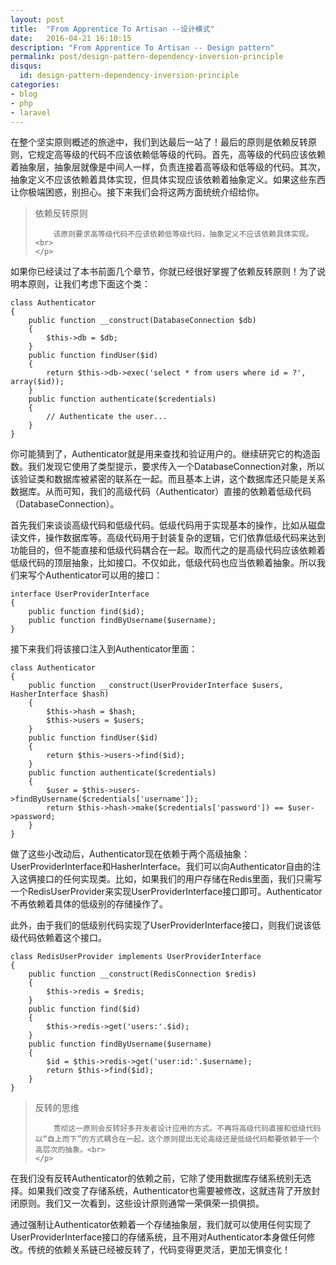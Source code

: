 ```yaml
---
layout: post
title:  "From Apprentice To Artisan --设计模式"
date:   2016-04-21 16:10:15
description: "From Apprentice To Artisan -- Design pattern"
permalink: post/design-pattern-dependency-inversion-principle 
disqus:
  id: design-pattern-dependency-inversion-principle 
categories:
- blog
- php
- laravel
---
```


在整个坚实原则概述的旅途中，我们到达最后一站了！最后的原则是依赖反转原则，它规定高等级的代码不应该依赖低等级的代码。首先，高等级的代码应该依赖着抽象层，抽象层就像是中间人一样，负责连接着高等级和低等级的代码。其次，抽象定义不应该依赖着具体实现，但具体实现应该依赖着抽象定义。如果这些东西让你极端困惑，别担心。接下来我们会将这两方面统统介绍给你。<br>

<blockquote>
	<p>
		依赖反转原则<br>

		该原则要求高等级代码不应该依赖低等级代码，抽象定义不应该依赖具体实现。<br>
	</p>
</blockquote>

如果你已经读过了本书前面几个章节，你就已经很好掌握了依赖反转原则！为了说明本原则，让我们考虑下面这个类：<br>

```
class Authenticator 
{
    public function __construct(DatabaseConnection $db)
    {
        $this->db = $db;
    }
    public function findUser($id)
    {
        return $this->db->exec('select * from users where id = ?', array($id));
    }
    public function authenticate($credentials)
    {
        // Authenticate the user...
    }
}
```

你可能猜到了，Authenticator就是用来查找和验证用户的。继续研究它的构造函数。我们发现它使用了类型提示，要求传入一个DatabaseConnection对象，所以该验证类和数据库被紧密的联系在一起。而且基本上讲，这个数据库还只能是关系数据库。从而可知，我们的高级代码（Authenticator）直接的依赖着低级代码（DatabaseConnection）。<br>

首先我们来谈谈高级代码和低级代码。低级代码用于实现基本的操作，比如从磁盘读文件，操作数据库等。高级代码用于封装复杂的逻辑，它们依靠低级代码来达到功能目的，但不能直接和低级代码耦合在一起。取而代之的是高级代码应该依赖着低级代码的顶层抽象，比如接口。不仅如此，低级代码也应当依赖着抽象。所以我们来写个Authenticator可以用的接口：<br>

```
interface UserProviderInterface 
{
    public function find($id);
    public function findByUsername($username);
}
```

接下来我们将该接口注入到Authenticator里面：<br>

```
class Authenticator 
{
    public function __construct(UserProviderInterface $users, HasherInterface $hash)
    {
        $this->hash = $hash;
        $this->users = $users;
    }
    public function findUser($id)
    {
        return $this->users->find($id);
    }
    public function authenticate($credentials)
    {
        $user = $this->users->findByUsername($credentials['username']);
        return $this->hash->make($credentials['password']) == $user->password;
    }
}
```

做了这些小改动后，Authenticator现在依赖于两个高级抽象：UserProviderInterface和HasherInterface。我们可以向Authenticator自由的注入这俩接口的任何实现类。比如，如果我们的用户存储在Redis里面，我们只需写一个RedisUserProvider来实现UserProviderInterface接口即可。Authenticator不再依赖着具体的低级别的存储操作了。<br>

此外，由于我们的低级别代码实现了UserProviderInterface接口，则我们说该低级代码依赖着这个接口。<br>

```
class RedisUserProvider implements UserProviderInterface 
{
    public function __construct(RedisConnection $redis)
    {
        $this->redis = $redis;
    }
    public function find($id)
    {
        $this->redis->get('users:'.$id);
    }
    public function findByUsername($username)
    {
        $id = $this->redis->get('user:id:'.$username);
        return $this->find($id);
    }
}
```

<blockquote>
	<p>
		反转的思维<br>

		贯彻这一原则会反转好多开发者设计应用的方式。不再将高级代码直接和低级代码以“自上而下”的方式耦合在一起，这个原则提出无论高级还是低级代码都要依赖于一个高层次的抽象。<br>
	</p>
</blockquote>

在我们没有反转Authenticator的依赖之前，它除了使用数据库存储系统别无选择。如果我们改变了存储系统，Authenticator也需要被修改，这就违背了开放封闭原则。我们又一次看到，这些设计原则通常一荣俱荣一损俱损。<br>

通过强制让Authenticator依赖着一个存储抽象层，我们就可以使用任何实现了UserProviderInterface接口的存储系统，且不用对Authenticator本身做任何修改。传统的依赖关系链已经被反转了，代码变得更灵活，更加无惧变化！<br>